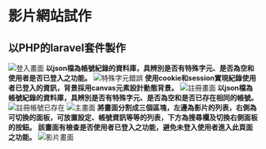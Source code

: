# 影片網站試作

## 以PHP的laravel套件製作

![登入畫面](https://github.com/qwertyjoe/laravel_test/assets/43978015/aab3777d-840e-45c3-a629-9dd8c1d029e6)
**以json檔為帳號紀錄的資料庫，具辨別是否有特殊字元、是否為空和使用者是否已登入之功能。**
![特殊字元錯誤](https://github.com/qwertyjoe/laravel_test/assets/43978015/349c87c5-f98d-48d8-bb65-16f56e4075ba)
**使用cookie和session實現紀錄使用者已登入的資訊，背景採用canvas元素設計動態背景。**
![註冊畫面](https://github.com/qwertyjoe/laravel_test/assets/43978015/4e20a384-f894-4552-868e-b0afdd5f1f76)
**以json檔為帳號紀錄的資料庫，具辨別是否有特殊字元、是否為空和是否已存在相同的帳號。**
![註冊帳號已存在](https://github.com/qwertyjoe/laravel_test/assets/43978015/35311d5b-3ad0-41f2-b77c-914150eeb796)
![主畫面](https://github.com/qwertyjoe/laravel_test/assets/43978015/395c9e37-ac59-4bbd-897f-11e69ef63ca9)
**將畫面分割成三個區塊，左邊為影片的列表，右側為可切換的面板，可放置設定、帳號資訊等等的列表，下方為搜尋欄及切換右側面板的按鈕。**
**該畫面有檢查是否使用者已登入之功能，避免未登入使用者進入此頁面之功能。**
![影片畫面](https://github.com/qwertyjoe/laravel_test/assets/43978015/c261072e-88fc-4eeb-96cd-0b574e5b06b4)
